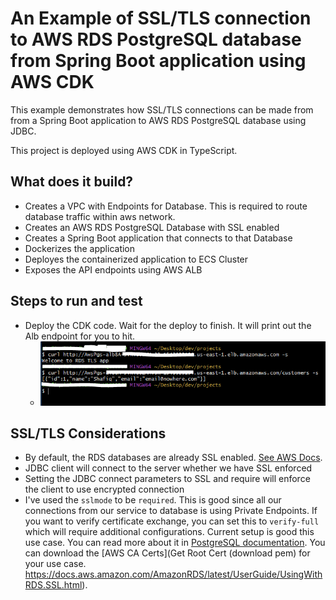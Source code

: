 # An Example of SSL/TLS connection to AWS RDS PostgreSQL database from Spring Boot application using AWS CDK

This example demonstrates how SSL/TLS connections can be made from from a Spring Boot application to AWS RDS PostgreSQL database using JDBC.

This project is deployed using AWS CDK in TypeScript.

## What does it build?
* Creates a VPC with Endpoints for Database.  This is required to route database traffic within aws network.
* Creates an AWS RDS PostgreSQL Database with SSL enabled
* Creates a Spring Boot application that connects to that Database
* Dockerizes the application
* Deployes the containerized application to ECS Cluster
* Exposes the API endpoints using AWS ALB

## Steps to run and test
* Deploy the CDK code. Wait for the deploy to finish.  It will print out the Alb endpoint for you to hit.
  * ![image](test-encryption-rds.PNG "Verify SSL/TLS connection to Database ")


## SSL/TLS Considerations
* By default, the RDS databases are already SSL enabled. [See AWS Docs](https://docs.aws.amazon.com/AmazonRDS/latest/UserGuide/PostgreSQL.Concepts.General.SSL.html).
* JDBC client will connect to the server whether we have SSL enforced
* Setting the JDBC connect parameters to SSL and require will enforce the client to use encrypted connection
* I've used the `sslmode` to be `required`.  This is good since all our connections from our service to database is using Private Endpoints.  If you want to verify certificate exchange, you can set this to `verify-full` which will require additional configurations.  Current setup is good this use case.  You can read more about it in [PostgreSQL documentation](https://jdbc.postgresql.org/documentation/ssl/#configuring-the-client).  You can download the [AWS CA Certs](Get Root Cert (download pem) for your use case.
https://docs.aws.amazon.com/AmazonRDS/latest/UserGuide/UsingWithRDS.SSL.html).
